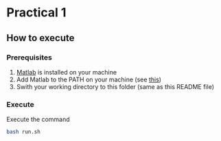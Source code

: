 # Practical 1
## How to execute
### Prerequisites
1. [Matlab](https://uk.mathworks.com/products/matlab.html) is installed on your machine
2. Add Matlab to the PATH on your machine (see [this](https://docs.oracle.com/cd/E19062-01/sun.mgmt.ctr36/819-5418/gaznb/index.html))
3. Swith your working directory to this folder (same as this README file)
### Execute
Execute the command

```bash
bash run.sh
```
